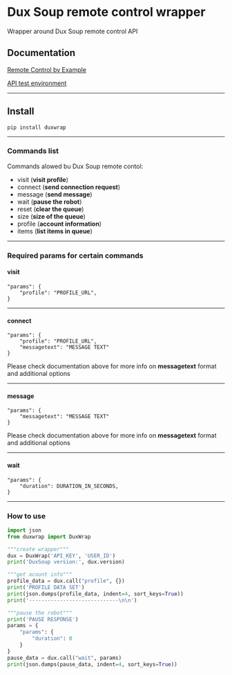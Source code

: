 # Dux Soup remote control wrapper
Wrapper around Dux Soup remote control API

## Documentation
[Remote Control by Example](https://support.dux-soup.com/article/115-remote-control-by-example)

[API test environment](https://app.dux-soup.com/web/rc/test)

___
## Install
```pip install duxwrap```
___


### Commands list
Commands alowed bu Dux Soup remote contol:
- visit (**visit profile**)
- connect (**send connection request**)
- message (**send message**)
- wait (**pause the robot**)
- reset (**clear the queue**)
- size (**size of the queue**)
- profile (**account information**)
- items (**list items in queue**)

___


### Required params for certain commands
#### visit
```
"params": {
    "profile": "PROFILE_URL",
}
```
___
#### connect
```
"params": {
    "profile": "PROFILE_URL",
    "messagetext": "MESSAGE TEXT"
}
```
Please check documentation above for more info on **messagetext** format and additional options
___
#### message
```
"params": {
    "messagetext": "MESSAGE TEXT"
}
```
Please check documentation above for more info on **messagetext** format and additional options
___
#### wait
```
"params": {
    "duration": DURATION_IN_SECONDS,
}
```
___

### How to use
```python
import json
from duxwrap import DuxWrap

"""create wrapper"""
dux = DuxWrap('API_KEY', 'USER_ID')
print('DuxSoup version:', dux.version)

"""get acount info"""
profile_data = dux.call("profile", {})
print('PROFILE DATA SET')
print(json.dumps(profile_data, indent=4, sort_keys=True))
print('-----------------------------\n\n')

"""pause the robot"""
print('PAUSE RESPONSE')
params = {
    "params": {
        "duration": 0
    }
}
pause_data = dux.call("wait", params)
print(json.dumps(pause_data, indent=4, sort_keys=True))
```
